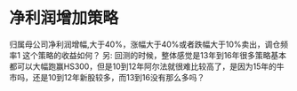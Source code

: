 # 净利润增加策略

归属母公司净利润增幅,大于40%，涨幅大于40%或者跌幅大于10%卖出，调仓频率1
这个策略的收益如何？
另:
回测的时候，整体感觉是13年到16年很多策略基本都可以大幅跑赢HS300，但是10到12年阿尔法就很难比较高了，是因为15年的牛市吗，还是10到12年新股较多，而13到16没有那么多吗？